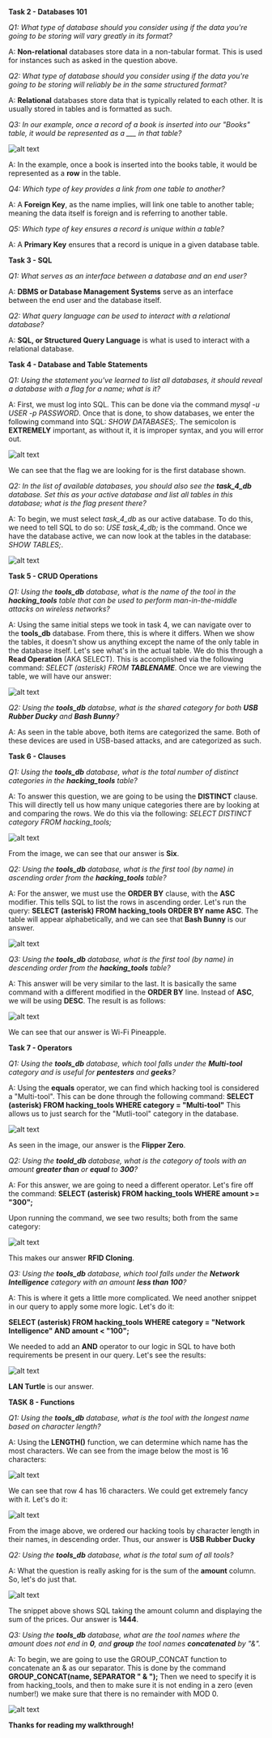 **Task 2 - Databases 101**

*Q1: What type of database should you consider using if the data you're going to be storing will vary greatly in its format?*

A: **Non-relational** databases store data in a non-tabular format. This is used for instances such as asked in the question above.

*Q2: What type of database should you consider using if the data you're going to be storing will reliably be in the same structured format?*

A: **Relational** databases store data that is typically related to each other. It is usually stored in tables and is formatted as such.

*Q3: In our example, once a record of a book is inserted into our "Books" table, it would be represented as a ___ in that table?*

![alt text](<noah-repos/Images/sql-fig1.png>)

A: In the example, once a book is inserted into the books table, it would be represented as a **row** in the table.

*Q4: Which type of key provides a link from one table to another?*

A: A **Foreign Key**, as the name implies, will link one table to another table; meaning the data itself is foreign and is referring to another table.

*Q5: Which type of key ensures a record is unique within a table?*

A: A **Primary Key** ensures that a record is unique in a given database table.

**Task 3 - SQL**

*Q1: What serves as an interface between a database and an end user?*

A: **DBMS or Database Management Systems** serve as an interface between the end user and the database itself.

*Q2: What query language can be used to interact with a relational database?*

A: **SQL, or Structured Query Language** is what is used to interact with a relational database.

**Task 4 - Database and Table Statements**

*Q1: Using the statement you've learned to list all databases, it should reveal a database with a flag for a name; what is it?*

A: First, we must log into SQL. This can be done via the command *mysql -u USER -p PASSWORD*.
Once that is done, to show databases, we enter the following command into SQL: *SHOW DATABASES;*. The semicolon is **EXTREMELY** important, as without it, it is improper syntax, and you will error out.

![alt text](<noah-repos/Images/sql-fig2.png>)

We can see that the flag we are looking for is the first database shown.

*Q2: In the list of available databases, you should also see the **task_4_db** database. Set this as your active database and list all tables in this database; what is the flag present there?*

A:  To begin, we must select *task_4_db* as our active database. To do this, we need to tell SQL to do so: *USE task_4_db;* is the command. Once we have the database active, we can now look at the tables in the database: *SHOW TABLES;*.

![alt text](<noah-repos/Images/sql-fig3.png>)

**Task 5 - CRUD Operations**

*Q1: Using the **tools_db** database, what is the name of the tool in the **hacking_tools** table that can be used to perform man-in-the-middle attacks on wireless networks?*

A: Using the same initial steps we took in task 4, we can navigate over to the **tools_db** database. From there, this is where it differs. When we show the tables, it doesn't show us anything except the name of the only table in the database itself. Let's see what's in the actual table. We do this through a **Read Operation** (AKA SELECT). This is accomplished via the following command: *SELECT (asterisk) FROM **TABLENAME***. Once we are viewing the table, we will have our answer: 

![alt text](<noah-repos/Images/sql-fig4.png>)

*Q2: Using the **tools_db** databse, what is the shared category for both **USB Rubber Ducky** and **Bash Bunny**?*

A: As seen in the table above, both items are categorized the same. Both of these devices are used in USB-based attacks, and are categorized as such.

**Task 6 - Clauses**

*Q1: Using the **tools_db** database, what is the total number of distinct categories in the **hacking_tools** table?*

A: To answer this question, we are going to be using the **DISTINCT** clause. This will directly tell us how many unique categories there are by looking at and comparing the rows. We do this via the following: *SELECT DISTINCT category FROM hacking_tools;*

![alt text](<noah-repos/Images/sql-fig5.png>)

From the image, we can see that our answer is **Six**.

*Q2: Using the **tools_db** database, what is the first tool (by name) in ascending order from the **hacking_tools** table?*

A: For the answer, we must use the **ORDER BY** clause, with the **ASC** modifier. This tells SQL to list the rows in ascending order. Let's run the query: 
**SELECT (asterisk)
FROM hacking_tools
ORDER BY name ASC**.
The table will appear alphabetically, and we can see that **Bash Bunny** is our answer.

![alt text](<noah-repos/Images/sql-fig6.png>)

*Q3: Using the **tools_db** database, what is the first tool (by name) in descending order from the **hacking_tools** table?*

A: This answer will be very similar to the last. It is basically the same command with a different modified in the **ORDER BY** line. Instead of **ASC**, we will be using **DESC**. The result is as follows:

![alt text](<noah-repos/Images/sql-fig7.png>)

We can see that our answer is Wi-Fi Pineapple.

**Task 7 - Operators**

*Q1: Using the **tools_db** database, which tool falls under the **Multi-tool** category and is useful for **pentesters** and **geeks**?*

A: Using the **equals** operator, we can find which hacking tool is considered a "Multi-tool". This can be done through the following command:
**SELECT (asterisk)
FROM hacking_tools
WHERE category = "Multi-tool"**
This allows us to just search for the "Mutli-tool" category in the database.

![alt text](<noah-repos/Images/sql-fig8.png>)

As seen in the image, our answer is the **Flipper Zero**.

*Q2: Using the **toold_db** database, what is the category of tools with an amount **greater than** or **equal** to **300**?*

A: For this answer, we are going to need a different operator. Let's fire off the command:
**SELECT (asterisk)
FROM hacking_tools
WHERE amount >= "300";**

Upon running the command, we see two results; both from the same category:

![alt text](<noah-repos/Images/sql-fig9.png>)


This makes our answer **RFID Cloning**.

*Q3: Using the **tools_db** database, which tool falls under the **Network Intelligence** category with an amount **less than 100**?*

A: This is where it gets a little more complicated. We need another snippet in our query to apply some more logic.
Let's do it:

**SELECT (asterisk)
FROM hacking_tools
WHERE category = "Network Intelligence" AND amount < "100";**

We needed to add an **AND** operator to our logic in SQL to have both requirements be present in our query. Let's see the results:

![alt text](<noah-repos/Images/sql-fig10.png>)

**LAN Turtle** is our answer.

**TASK 8 - Functions**

*Q1: Using the **tools_db** database, what is the tool with the longest name based on character length?*

A: Using the **LENGTH()** function, we can determine which name has the most characters. We can see from the image below the most is 16 characters:

![alt text](<noah-repos/Images/sql-fig11.png>)

We can see that row 4 has 16 characters. We could get extremely fancy with it. Let's do it:

![alt text](<noah-repos/Images/sql-fig12.png>)

From the image above, we ordered our hacking tools by character length in their names, in descending order. Thus, our answer is **USB Rubber Ducky**


*Q2: Using the **tools_db** database, what is the total sum of all tools?*

A: What the question is really asking for is the sum of the **amount** column. So, let's do just that. 

![alt text](<noah-repos/Images/sql-fig13.png>)

The snippet above shows SQL taking the amount column and displaying the sum of the prices. Our answer is **1444**.

*Q3: Using the **tools_db** database, what are the tool names where the amount does not end in **0**, and **group** the tool names **concatenated** by "&".*

A: To begin, we are going to use the GROUP_CONCAT function to concatenate an & as our separator. This is done by the command **GROUP_CONCAT(name, SEPARATOR " & ");**
Then we need to specify it is from hacking_tools, and then to make sure it is not ending in a zero (even number!) we make sure that there is no remainder with MOD 0.

![alt text](<Images/sql-fig14>)

**Thanks for reading my walkthrough!**
